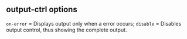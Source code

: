 ## output-ctrl options

`on-error` = Displays output only when a error occurs;
`disable` = Disables output control, thus showing the complete output.